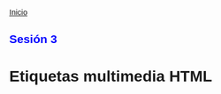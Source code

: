<!-- No borrar o modificar -->
[Inicio](./index.md)

## Sesión 3 


<!-- Su documentación aquí -->

# Etiquetas multimedia HTML

<!DOCTYPE html>
<html>

<head>
    <title>Etiquetas Multimedia HTML5</title>
    <style>
        body {
            font-family: Arial, sans-serif;
        }

        header {
            background-color: #328aef;
            color: white;
            padding: 20px;
            text-align: center;
        }

        section {
            border: 1px solid #ddd;
            padding: 20px;
            margin-bottom: 20px;
        }

        h2 {
            color: blue;
        }

        footer {
            background-color: #ff4cea;
            color: white;
            padding: 20px;
            text-align: center;
        }
    </style>
</head>

<body>

    <header>
        <h1>Etiquetas Multimedia HTML5</h1>
        <h3>La forma más fácil de agregar multimedia a tus sitios web</h3>
    </header>

    <section>
    </section>
    <h1>imagenes</h1>

    <h2>Venecia</h2>
    <p>es una ciudad ubicada en el noreste de Italia. Es también la capital de la región véneta y de la provincia de Venecia. Su centro histórico, declarado Patrimonio de la Humanidad por la Unesco.</p>
    <a href="https://es.wikipedia.org/wiki/Venecia">mas informacion.</a>
    <img src="venecia.jpg" alt="" height="400">

    <h2>Rio de janeiro</h2>
    <p>Es uno de los principales centros económicos, de recursos culturales y financieros de Brasil. Es conocida internacionalmente por sus iconos culturales y paisajes, como el Pan de Azúcar, la estatua del Cristo Redentor (una de las siete maravillas del mundo moderno)</p>
    <a href="https://es.wikipedia.org/wiki/R%C3%ADo_de_Janeiro">mas informacion.</a>
    <img src="riodejaneiro.jpg" alt="" height="500">

    <h2>Londres</h2>
    <p>Londres es una ciudad global, uno de los centros neurálgicos en el ámbito de las artes, el comercio, la educación, el entretenimiento, la moda, las finanzas, los medios de comunicación, la investigación, el turismo o el transporte.</p>

    <a href="https://es.wikipedia.org/wiki/Londres">mas informacion.</a>
    <img src="londres.jpg"  alt="" height="500">

    <h2>Orlando</h2>
    <p>La ciudad es principalmente conocida por sus hoteles y sus muchas atracciones turísticas de interés infantil y juvenil, particularmente Walt Disney World Resort y Universal Orlando Resort. Otra atracción incluye SeaWorld.</p>

    <a href="https://es.wikipedia.org/wiki/Orlando_(Florida)">mas informacion.</a>
    <img src="orlando.jpg"  alt="" height="600">



     <!--hasta aqui imagenes-->
    <section>
    <h1>videos</h1>
        <h2>Girasoles</h2>
        <p>campos de girasoles en primavera</p>
        <video src="sunflowers_-_59483 (720p).mp4" controls></video>

        <h2>Atardecer</h2>
        <p>hermosa puesta de sol con lindos colores distintivos</p>
        <video src="atardecer.mp4" controls></video>
    </section>
      <!--hasta aqui videos-->
    <section>
    <h1>Audios</h1>
        <h2>suspenso</h2>
        <p>Este audio tiene una buena pista para una escena que desees crear suspenso y dramatismo a los oyentes.</p>
        <audio src="misterio.mp3" controls></audio>
       
       
        <h2>Victorias</h2>
        <p>Este audio puede usarse en el cine para crear un ambiente de victoria o entusiasmo para el protagonista y asi poder entender la emocion que siente el personaje .</p>
        <audio src="victoria.mp3" controls></audio>

        <h2>ritmo</h2>
        <p>Este audio me transmite sensaciones y beats que en mi cabeza llegan pasos a la cabeza .</p>
        <audio src="victoria.mp3" controls></audio>

        <h2>piano</h2>
        <p>es una melodia relajante  .</p>
        <audio src="piano.mp3" controls></audio>
    </section>


    <section>
    <h1>iFrames</h1>
        <h2>exito</h2>
        <p>pagina principal del exito</p>
        <iframe src="https://es.wikipedia.org/wiki/Wikipedia:Portada" frameborder="0" width="600" height="600"></iframe>

        <h2>Video de YouTube</h2>
        <p>cancion somebody to love</p>
        <iframe src="https://www.youtube.com/embed/kijpcUv-b8" frameborder="0" width="600" height="400"></iframe>

    </section>

    <footer>
        Mariana Garzon Guerra
        <br>
        <br>
        CESDE
        <br>
        <br>
        &copy;2023
    </footer>

</body>

</html>


